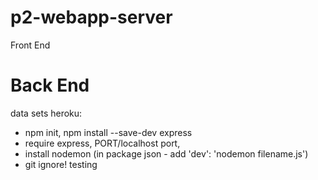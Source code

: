# p2-webapp-server

Front End

# Back End

data sets
heroku:
  - npm init, npm install --save-dev express
  - require express, PORT/localhost port,
  - install nodemon (in package json - add 'dev': 'nodemon filename.js')
  - git ignore!
testing
